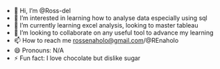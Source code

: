- 👋 Hi, I’m @Ross-del
- 👀 I’m interested in learning how to analyse data especially using sql
- 🌱 I’m currently learning excel analysis, looking to master tableau
- 💞️ I’m looking to collaborate on any useful tool to advance my learning
- 📫 How to reach me rossenaholo@gmail.com/@REnaholo
- 😄 Pronouns: N/A
- ⚡ Fun fact: I love chocolate but dislike sugar

<!---
Ross-del/Ross-del is a ✨ special ✨ repository because its `README.md` (this file) appears on your GitHub profile.
You can click the Preview link to take a look at your changes.
--->
